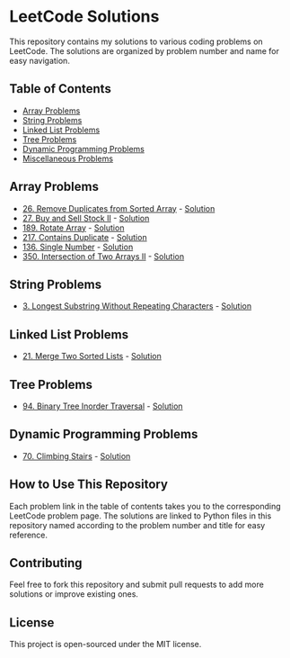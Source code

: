 # LeetCode Solutions

This repository contains my solutions to various coding problems on LeetCode. The solutions are organized by problem number and name for easy navigation.

## Table of Contents

- [Array Problems](#array-problems)
- [String Problems](#string-problems)
- [Linked List Problems](#linked-list-problems)
- [Tree Problems](#tree-problems)
- [Dynamic Programming Problems](#dynamic-programming-problems)
- [Miscellaneous Problems](#miscellaneous-problems)

## Array Problems

- [26. Remove Duplicates from Sorted Array](https://leetcode.com/problems/remove-duplicates-from-sorted-array/) - [Solution](./top-interview-questions/array/remove_duplicates.py)
- [27. Buy and Sell Stock II](https://leetcode.com/explore/interview/card/top-interview-questions-easy/92/array/564/) - [Solution](./top-interview-questions/array/buy_and_sell_stock.py)
- [189. Rotate Array](https://leetcode.com/explore/interview/card/top-interview-questions-easy/92/array/646/) - [Solution](./top-interview-questions/array/rotate_array.py)
- [217. Contains Duplicate](https://leetcode.com/explore/interview/card/top-interview-questions-easy/92/array/578/) - [Solution](./top-interview-questions/array/contains_duplicate.py)
- [136. Single Number](https://leetcode.com/explore/interview/card/top-interview-questions-easy/92/array/549/) - [Solution](./top-interview-questions/array/single_number.py)
- [350. Intersection of Two Arrays II](https://leetcode.com/explore/interview/card/top-interview-questions-easy/92/array/674/) - [Solution](./top-interview-questions/array/intersection_of_two_arrays.py)

## String Problems

- [3. Longest Substring Without Repeating Characters](https://leetcode.com/problems/longest-substring-without-repeating-characters/) - [Solution](./003_longest_substring_without_repeating_characters.py)

## Linked List Problems

- [21. Merge Two Sorted Lists](https://leetcode.com/problems/merge-two-sorted-lists/) - [Solution](./021_merge_two_sorted_lists.py)

## Tree Problems

- [94. Binary Tree Inorder Traversal](https://leetcode.com/problems/binary-tree-inorder-traversal/) - [Solution](./094_binary_tree_inorder_traversal.py)

## Dynamic Programming Problems

- [70. Climbing Stairs](https://leetcode.com/problems/climbing-stairs/) - [Solution](./070_climbing_stairs.py)

## How to Use This Repository

Each problem link in the table of contents takes you to the corresponding LeetCode problem page. The solutions are linked to Python files in this repository named according to the problem number and title for easy reference.

## Contributing

Feel free to fork this repository and submit pull requests to add more solutions or improve existing ones.

## License

This project is open-sourced under the MIT license.
